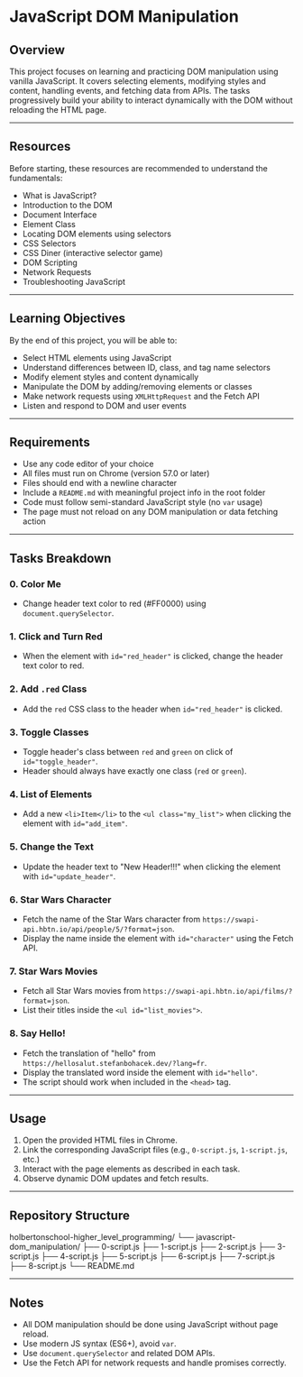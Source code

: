 # JavaScript DOM Manipulation

## Overview
This project focuses on learning and practicing DOM manipulation using vanilla JavaScript. It covers selecting elements, modifying styles and content, handling events, and fetching data from APIs. The tasks progressively build your ability to interact dynamically with the DOM without reloading the HTML page.

---

## Resources
Before starting, these resources are recommended to understand the fundamentals:

- What is JavaScript?
- Introduction to the DOM
- Document Interface
- Element Class
- Locating DOM elements using selectors
- CSS Selectors
- CSS Diner (interactive selector game)
- DOM Scripting
- Network Requests
- Troubleshooting JavaScript

---

## Learning Objectives
By the end of this project, you will be able to:

- Select HTML elements using JavaScript
- Understand differences between ID, class, and tag name selectors
- Modify element styles and content dynamically
- Manipulate the DOM by adding/removing elements or classes
- Make network requests using `XMLHttpRequest` and the Fetch API
- Listen and respond to DOM and user events

---

## Requirements
- Use any code editor of your choice
- All files must run on Chrome (version 57.0 or later)
- Files should end with a newline character
- Include a `README.md` with meaningful project info in the root folder
- Code must follow semi-standard JavaScript style (no `var` usage)
- The page must not reload on any DOM manipulation or data fetching action

---

## Tasks Breakdown

### 0. Color Me
- Change header text color to red (#FF0000) using `document.querySelector`.

### 1. Click and Turn Red
- When the element with `id="red_header"` is clicked, change the header text color to red.

### 2. Add `.red` Class
- Add the `red` CSS class to the header when `id="red_header"` is clicked.

### 3. Toggle Classes
- Toggle header's class between `red` and `green` on click of `id="toggle_header"`.
- Header should always have exactly one class (`red` or `green`).

### 4. List of Elements
- Add a new `<li>Item</li>` to the `<ul class="my_list">` when clicking the element with `id="add_item"`.

### 5. Change the Text
- Update the header text to "New Header!!!" when clicking the element with `id="update_header"`.

### 6. Star Wars Character
- Fetch the name of the Star Wars character from `https://swapi-api.hbtn.io/api/people/5/?format=json`.
- Display the name inside the element with `id="character"` using the Fetch API.

### 7. Star Wars Movies
- Fetch all Star Wars movies from `https://swapi-api.hbtn.io/api/films/?format=json`.
- List their titles inside the `<ul id="list_movies">`.

### 8. Say Hello!
- Fetch the translation of "hello" from `https://hellosalut.stefanbohacek.dev/?lang=fr`.
- Display the translated word inside the element with `id="hello"`.
- The script should work when included in the `<head>` tag.

---

## Usage

1. Open the provided HTML files in Chrome.
2. Link the corresponding JavaScript files (e.g., `0-script.js`, `1-script.js`, etc.)
3. Interact with the page elements as described in each task.
4. Observe dynamic DOM updates and fetch results.

---

## Repository Structure

holbertonschool-higher_level_programming/
└── javascript-dom_manipulation/
├── 0-script.js
├── 1-script.js
├── 2-script.js
├── 3-script.js
├── 4-script.js
├── 5-script.js
├── 6-script.js
├── 7-script.js
├── 8-script.js
└── README.md


---

## Notes
- All DOM manipulation should be done using JavaScript without page reload.
- Use modern JS syntax (ES6+), avoid `var`.
- Use `document.querySelector` and related DOM APIs.
- Use the Fetch API for network requests and handle promises correctly.
